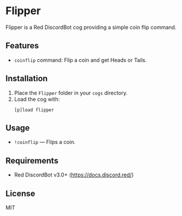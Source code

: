 # Flipper

Flipper is a Red DiscordBot cog providing a simple coin flip command.

## Features

- `coinflip` command: Flip a coin and get Heads or Tails.

## Installation

1. Place the `Flipper` folder in your `cogs` directory.
2. Load the cog with:
   ```
   [p]load flipper
   ```

## Usage

- `!coinflip` — Flips a coin.

## Requirements

- Red DiscordBot v3.0+ (https://docs.discord.red/)

## License

MIT